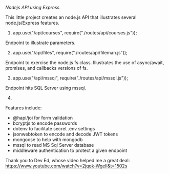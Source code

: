 *Nodejs API using Express*

This little project creates an node.js API that illustrates several node.js/Express features. 


1. app.use("/api/courses", require("./routes/api/courses.js"));

Endpoint to illustrate parameters. 

2. app.use("/api/files", require("./routes/api/fileman.js"));

Endpoint to exercise the node.js fs class. Illustrates the use of async/await, promises, and callbacks versions of fs.

3. app.use("/api/mssql", require("./routes/api/mssql.js"));

Endpoint hits SQL Server using mssql. 

4. 

Features include: 

* @hapi/joi for form validation
* bcryptjs to encode passwords
* dotenv to facilitate secret .env settings
* jsonwebtoken to encode and decode JWT tokens
* mongoose to help with mongodb
* mssql to read MS Sql Server database 
* middleware authentication to protect a given endpoint 







Thank you to Dev Ed, whose video helped me a great deal: https://www.youtube.com/watch?v=2jqok-WgelI&t=1502s

